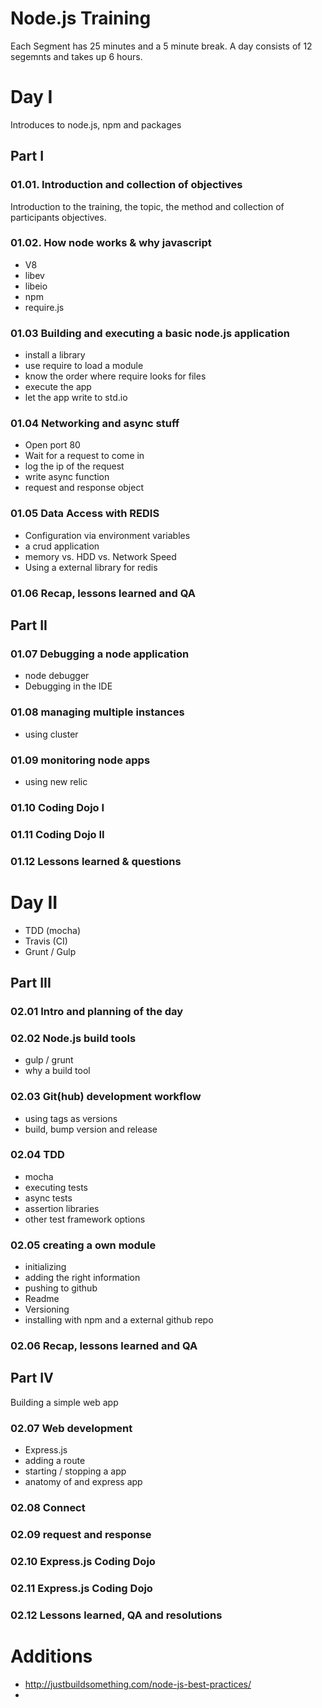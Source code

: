# Node.js Training

Each Segment has 25 minutes and a 5 minute break. A day consists of 12 segemnts and takes up 6 hours. 

# Day I 

Introduces to node.js, npm and packages

## Part I 

### 01.01. Introduction and collection of objectives

Introduction to the training, the topic, the method and collection of participants objectives.  

### 01.02. How node works & why javascript 

* V8
* libev
* libeio
* npm 
* require.js 

### 01.03 Building and executing a basic node.js application

* install a library 
* use require to load a module 
* know the order where require looks for files 
* execute the app 
* let the app write to std.io 

### 01.04 Networking and async stuff

* Open port 80 
* Wait for a request to come in 
* log the ip of the request
* write  async function
* request and response object 


### 01.05 Data Access with REDIS

* Configuration via environment variables
* a crud application 
* memory vs. HDD vs. Network Speed 
* Using a external library for redis

### 01.06 Recap, lessons learned and QA

## Part II 

### 01.07 Debugging a node application

* node debugger
* Debugging in the IDE

### 01.08 managing multiple instances

* using cluster

### 01.09 monitoring node apps

* using new relic

### 01.10 Coding Dojo I 

### 01.11 Coding Dojo II 

### 01.12 Lessons learned & questions


# Day II 

* TDD (mocha) 
* Travis (CI)
* Grunt / Gulp 

## Part III


### 02.01 Intro and planning of the day


### 02.02 Node.js build tools  

* gulp / grunt 
* why a build tool

### 02.03 Git(hub) development workflow 

* using tags as versions 
* build, bump version and release 

### 02.04 TDD

* mocha 
* executing tests 
* async tests 
* assertion libraries 
* other test framework options 

### 02.05 creating a own module

* initializing
* adding the right information 
* pushing to github 
* Readme 
* Versioning 
* installing with npm and a external github repo 

### 02.06 Recap, lessons learned and QA


## Part IV

Building a simple web app

### 02.07 Web development 

* Express.js 
* adding a route
* starting / stopping a app 
* anatomy of and express app 

### 02.08 Connect  
 
### 02.09 request and response

### 02.10 Express.js Coding Dojo 

### 02.11 Express.js Coding Dojo 

### 02.12 Lessons learned, QA and resolutions



# Additions 

* http://justbuildsomething.com/node-js-best-practices/
* 
